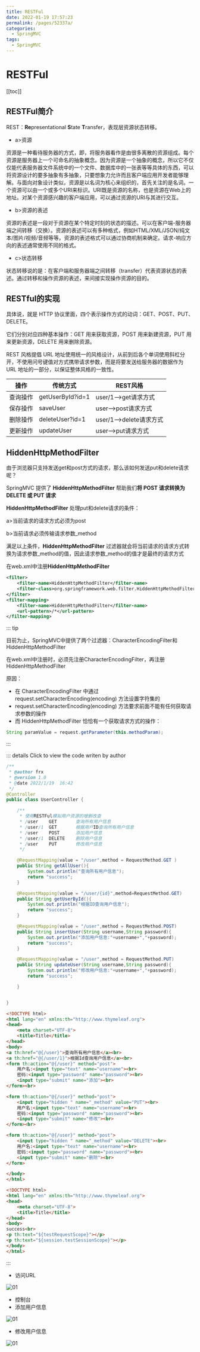 ```yaml
---
title: RESTFul
date: 2022-01-19 17:57:23
permalink: /pages/52337a/
categories:
  - SpringMVC
tags:
  - SpringMVC
---
```

# RESTFul

[[toc]]

## RESTFul简介

REST：**Re**presentational **S**tate **T**ransfer，表现层资源状态转移。

+ a>资源

资源是一种看待服务器的方式，即，将服务器看作是由很多离散的资源组成。每个资源是服务器上一个可命名的抽象概念。因为资源是一个抽象的概念，所以它不仅仅能代表服务器文件系统中的一个文件、数据库中的一张表等等具体的东西，可以将资源设计的要多抽象有多抽象，只要想象力允许而且客户端应用开发者能够理解。与面向对象设计类似，资源是以名词为核心来组织的，首先关注的是名词。一个资源可以由一个或多个URI来标识。URI既是资源的名称，也是资源在Web上的地址。对某个资源感兴趣的客户端应用，可以通过资源的URI与其进行交互。

+ b>资源的表述

资源的表述是一段对于资源在某个特定时刻的状态的描述。可以在客户端-服务器端之间转移（交换）。资源的表述可以有多种格式，例如HTML/XML/JSON/纯文本/图片/视频/音频等等。资源的表述格式可以通过协商机制来确定。请求-响应方向的表述通常使用不同的格式。

+ c>状态转移

状态转移说的是：在客户端和服务器端之间转移（transfer）代表资源状态的表述。通过转移和操作资源的表述，来间接实现操作资源的目的。

## RESTful的实现

具体说，就是 HTTP 协议里面，四个表示操作方式的动词：GET、POST、PUT、DELETE。

它们分别对应四种基本操作：GET 用来获取资源，POST 用来新建资源，PUT 用来更新资源，DELETE 用来删除资源。

REST 风格提倡 URL 地址使用统一的风格设计，从前到后各个单词使用斜杠分开，不使用问号键值对方式携带请求参数，而是将要发送给服务器的数据作为 URL 地址的一部分，以保证整体风格的一致性。

| 操作     | 传统方式         | REST风格                |
| -------- | ---------------- | ----------------------- |
| 查询操作 | getUserById?id=1 | user/1-->get请求方式    |
| 保存操作 | saveUser         | user-->post请求方式     |
| 删除操作 | deleteUser?id=1  | user/1-->delete请求方式 |
| 更新操作 | updateUser       | user-->put请求方式      |

## HiddenHttpMethodFilter

由于浏览器只支持发送get和post方式的请求，那么该如何发送put和delete请求呢？

SpringMVC 提供了 **HiddenHttpMethodFilter** 帮助我们**将 POST 请求转换为 DELETE 或 PUT 请求**

**HiddenHttpMethodFilter** 处理put和delete请求的条件：

a>当前请求的请求方式必须为post

b>当前请求必须传输请求参数_method

满足以上条件，**HiddenHttpMethodFilter** 过滤器就会将当前请求的请求方式转换为请求参数_method的值，因此请求参数\_method的值才是最终的请求方式

在web.xml中注册**HiddenHttpMethodFilter** 

```xml
<filter>
    <filter-name>HiddenHttpMethodFilter</filter-name>
    <filter-class>org.springframework.web.filter.HiddenHttpMethodFilter</filter-class>
</filter>
<filter-mapping>
    <filter-name>HiddenHttpMethodFilter</filter-name>
    <url-pattern>/*</url-pattern>
</filter-mapping>
```

::: tip

目前为止，SpringMVC中提供了两个过滤器：CharacterEncodingFilter和HiddenHttpMethodFilter

在web.xml中注册时，必须先注册CharacterEncodingFilter，再注册HiddenHttpMethodFilter

原因：

- 在 CharacterEncodingFilter 中通过 request.setCharacterEncoding(encoding) 方法设置字符集的
- request.setCharacterEncoding(encoding) 方法要求前面不能有任何获取请求参数的操作
- 而 HiddenHttpMethodFilter 恰恰有一个获取请求方式的操作：

```java
String paramValue = request.getParameter(this.methodParam);
```

:::

::: details Click to view the code writen by author

```java
/**
 * @author frx
 * @version 1.0
 * @date 2022/1/19  16:42
 */
@Controller
public class UserController {

    /**
     * 使用RESTFul模拟用户资源的增删改查
     * /user    GET       查询所有用户信息
     * /user/1  GET       根据用户ID查询所有用户信息
     * /user    POST      添加用户信息
     * /user/1  DELETE    删除用户信息
     * /user    PUT       修改用户信息
     */

    @RequestMapping(value = "/user",method = RequestMethod.GET )
    public String getAllUser(){
        System.out.println("查询所有用户信息");
        return "success";
    }

    @RequestMapping(value = "/user/{id}",method=RequestMethod.GET)
    public String getUserById(){
        System.out.println("根据ID查询用户信息");
        return "success";
    }

    @RequestMapping(value = "/user",method = RequestMethod.POST)
    public String insertUser(String username,String password){
        System.out.println("添加用户信息:"+username+","+password);
        return "success";
    }

    @RequestMapping(value = "/user",method = RequestMethod.PUT)
    public String updateUser(String username,String password){
        System.out.println("修改用户信息:"+username+","+password);
        return "success";

    }


}
```

```html
<!DOCTYPE html>
<html lang="en" xmlns:th="http://www.thymeleaf.org">
<head>
    <meta charset="UTF-8">
    <title>Title</title>
</head>
<body>
<a th:href="@{/user}">查询所有用户信息</a><br>
<a th:href="@{/user/1}">根据Id查询用户信息</a><br>
<form th:action="@{/user}" method="post">
    用户名:<input type="text" name="username"><br>
    密码:<input type="password" name="password"><br>
    <input type="submit" name="添加"><br>
</form><br>

<form th:action="@{/user}" method="post">
    <input type="hidden " name="_method" value="PUT"><br>
    用户名:<input type="text" name="username"><br>
    密码:<input type="password" name="password"><br>
    <input type="submit" name="修改"><br>
</form><br>

<form th:action="@{/user}" method="post">
    <input type="hidden " name="_method" value="DELETE"><br>
    用户名:<input type="text" name="username"><br>
    密码:<input type="password" name="password"><br>
    <input type="submit" name="删除"><br>
</form>

</body>
</html>
```

```html
<!DOCTYPE html>
<html lang="en" xmlns:th="http://www.thymeleaf.org">
<head>
    <meta charset="UTF-8">
    <title>Title</title>
</head>
<body>
success<br>
<p th:text="${testRequestScope}"></p>
<p th:text="${session.testSessionScope}"></p>
</body>
</html>
```

:::

+ 访问URL

![01](https://cdn.jsdelivr.net/gh/xustudyxu/image-hosting@master/studynotes/SpringMVC/images/06/01.png)

+ 控制台
+ 添加用户信息

![01](https://cdn.jsdelivr.net/gh/xustudyxu/image-hosting@master/studynotes/SpringMVC/images/06/02.png)

+ 修改用户信息

![01](https://cdn.jsdelivr.net/gh/xustudyxu/image-hosting@master/studynotes/SpringMVC/images/06/03.png)



